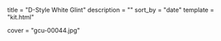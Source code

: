 
title = "D-Style White Glint"
description = ""
sort_by = "date"
template = "kit.html"


cover = "gcu-00044.jpg"
